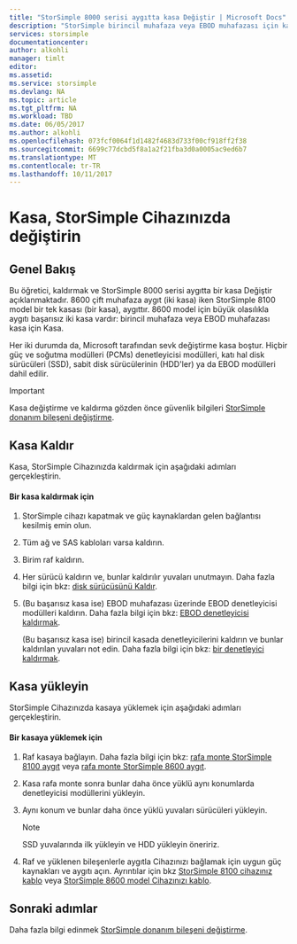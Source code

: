 ```yaml
---
title: "StorSimple 8000 serisi aygıtta kasa Değiştir | Microsoft Docs"
description: "StorSimple birincil muhafaza veya EBOD muhafazası için kasa kaldırdığınızda ve açıklar."
services: storsimple
documentationcenter: 
author: alkohli
manager: timlt
editor: 
ms.assetid: 
ms.service: storsimple
ms.devlang: NA
ms.topic: article
ms.tgt_pltfrm: NA
ms.workload: TBD
ms.date: 06/05/2017
ms.author: alkohli
ms.openlocfilehash: 073fcf0064f1d1482f4683d733f00cf918ff2f38
ms.sourcegitcommit: 6699c77dcbd5f8a1a2f21fba3d0a0005ac9ed6b7
ms.translationtype: MT
ms.contentlocale: tr-TR
ms.lasthandoff: 10/11/2017
---
```

# <a name="replace-the-chassis-on-your-storsimple-device"></a>Kasa, StorSimple Cihazınızda değiştirin
## <a name="overview"></a>Genel Bakış
Bu öğretici, kaldırmak ve StorSimple 8000 serisi aygıtta bir kasa Değiştir açıklanmaktadır. 8600 çift muhafaza aygıt (iki kasa) iken StorSimple 8100 model bir tek kasası (bir kasa), aygıttır. 8600 model için büyük olasılıkla aygıtı başarısız iki kasa vardır: birincil muhafaza veya EBOD muhafazası kasa için Kasa.

Her iki durumda da, Microsoft tarafından sevk değiştirme kasa boştur. Hiçbir güç ve soğutma modülleri (PCMs) denetleyicisi modülleri, katı hal disk sürücüleri (SSD), sabit disk sürücülerinin (HDD'ler) ya da EBOD modülleri dahil edilir.

> [!IMPORTANT]
> Kasa değiştirme ve kaldırma gözden önce güvenlik bilgileri [StorSimple donanım bileşeni değiştirme](storsimple-8000-hardware-component-replacement.md).


## <a name="remove-the-chassis"></a>Kasa Kaldır
Kasa, StorSimple Cihazınızda kaldırmak için aşağıdaki adımları gerçekleştirin.

#### <a name="to-remove-a-chassis"></a>Bir kasa kaldırmak için
1. StorSimple cihazı kapatmak ve güç kaynaklardan gelen bağlantısı kesilmiş emin olun.
2. Tüm ağ ve SAS kabloları varsa kaldırın.
3. Birim raf kaldırın.
4. Her sürücü kaldırın ve, bunlar kaldırılır yuvaları unutmayın. Daha fazla bilgi için bkz: [disk sürücüsünü Kaldır](storsimple-8000-disk-drive-replacement.md#remove-the-disk-drive).
5. (Bu başarısız kasa ise) EBOD muhafazası üzerinde EBOD denetleyicisi modülleri kaldırın. Daha fazla bilgi için bkz: [EBOD denetleyicisi kaldırmak](storsimple-8000-ebod-controller-replacement.md#remove-an-ebod-controller).
   
    (Bu başarısız kasa ise) birincil kasada denetleyicilerini kaldırın ve bunlar kaldırılan yuvaları not edin. Daha fazla bilgi için bkz: [bir denetleyici kaldırmak](storsimple-8000-controller-replacement.md#remove-a-controller).

## <a name="install-the-chassis"></a>Kasa yükleyin
StorSimple Cihazınızda kasaya yüklemek için aşağıdaki adımları gerçekleştirin.

#### <a name="to-install-a-chassis"></a>Bir kasaya yüklemek için
1. Raf kasaya bağlayın. Daha fazla bilgi için bkz: [rafa monte StorSimple 8100 aygıt](storsimple-8100-hardware-installation.md#rack-mount-your-storsimple-8100-device) veya [rafa monte StorSimple 8600 aygıt](storsimple-8600-hardware-installation.md#rack-mount-your-storsimple-8600-device).
2. Kasa rafa monte sonra bunlar daha önce yüklü aynı konumlarda denetleyicisi modüllerini yükleyin.
3. Aynı konum ve bunlar daha önce yüklü yuvaları sürücüleri yükleyin.
   
   > [!NOTE]
   > SSD yuvalarında ilk yükleyin ve HDD yükleyin öneririz.
  
4. Raf ve yüklenen bileşenlerle aygıtla Cihazınızı bağlamak için uygun güç kaynakları ve aygıtı açın. Ayrıntılar için bkz [StorSimple 8100 cihazınız kablo](storsimple-8100-hardware-installation.md#cable-your-storsimple-8100-device) veya [StorSimple 8600 model Cihazınızı kablo](storsimple-8600-hardware-installation.md#cable-your-storsimple-8600-device).

## <a name="next-steps"></a>Sonraki adımlar
Daha fazla bilgi edinmek [StorSimple donanım bileşeni değiştirme](storsimple-8000-hardware-component-replacement.md).

